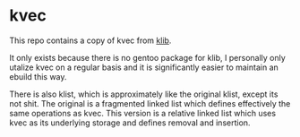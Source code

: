 # kvec

This repo contains a copy of kvec from [klib](https://github.com/attractivechaos/klib).

It only exists because there is no gentoo package for klib,
I personally only utalize kvec on a regular basis
and it is significantly easier to maintain an ebuild this way.

There is also klist, which is approximately like the original klist,
except its not shit.
The original is a fragmented linked list which defines effectively the same operations as kvec.
This version is a relative linked list which uses kvec as its underlying storage
and defines removal and insertion.
